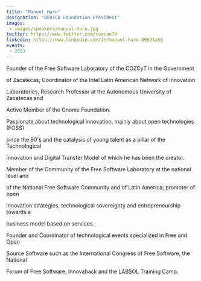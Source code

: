 ```yaml
---
title: "Manuel Haro"
designation: "DEDICA Foundation President"
images:
 - images/speakers/manuel-haro.jpg
twitter: https://www.twitter.com/caxcan70
linkedin: https://www.linkedin.com/in/manuel-haro-89631a56
events:
 - 2023
---
```


Founder of the Free Software Laboratory of the COZCyT in the Government 
 
 of Zacatecas; Coordinator of the Intel Latin American Network of Innovation 
 
 Laboratories, Research Professor at the Autonomous University of Zacatecas and 
 
 Active Member of the Gnome Foundation.
 
 Passionate about technological innovation, mainly about open technologies (FOSS) 
 
 since the 90's and the catalysis of young talent as a pillar of the Technological 
 
 Innovation and Digital Transfer Model of which he has been the creator.
 
 Member of the Community of the Free Software Laboratory at the national level and 
 
 of the National Free Software Community and of Latin America; promoter of open 
 
 innovation strategies, technological sovereignty and entrepreneurship towards a 
 
 business model based on services.
 
 Founder and Coordinator of technological events specialized in Free and Open 
 
 Source Software such as the International Congress of Free Software, the National 
 
 Forum of Free Software, Innovahack and the LABSOL Training Camp.